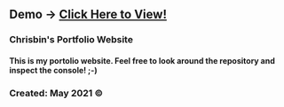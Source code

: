 ## Demo 	&#8594; <a href="https://chrisbin95.github.io/Portfolio/">Click Here to View!</a>

### Chrisbin's Portfolio Website

#### This is my portolio website. Feel free to look around the repository and inspect the console! ;-)

### Created: May 2021 &copy;
